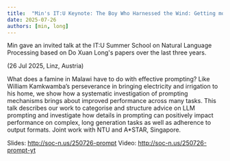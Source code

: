 ```yaml
---
title:  "Min's IT:U Keynote: The Boy Who Harnessed the Wind: Getting more out of LLM Prompting" 
date: 2025-07-26
authors: [min, long]
---
```



Min gave an invited talk at the IT:U Summer School on Natural Language Processing based on Do Xuan Long's papers over the last three years.
 
(26 Jul 2025, Linz, Austria)

What does a famine in Malawi have to do with effective prompting?  Like William Kamkwamba’s perseverance in bringing electricity and irrigation to his home, we show how a systematic investigation of prompting mechanisms brings about improved performance across many tasks.  This talk describes our work to categorise and structure advice on LLM prompting and investigate how details in prompting can positively impact performance on complex, long generation tasks as well as adherence to output formats. Joint work with NTU and A*STAR, Singapore.  

Slides: http://soc-n.us/250726-prompt
Video: http://soc-n.us/250726-prompt-yt
<!--more-->

